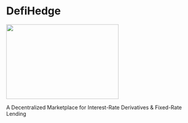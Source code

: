 # DefiHedge

<img src="https://nescience.io/wp-content/uploads/2020/03/Light-Defi.png" width="300" height="200">

 A Decentralized Marketplace for Interest-Rate Derivatives & Fixed-Rate Lending
